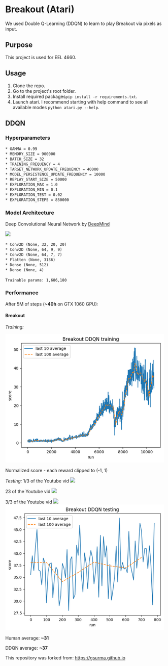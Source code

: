 # Breakout (Atari)
We used Double Q-Learning (DDQN) to learn to play Breakout via pixels as input.

## Purpose
This project is used for EEL 4660.

## Usage

1. Clone the repo.
2. Go to the project's root folder.
3. Install required packages`pip install -r requirements.txt`.
4. Launch atari. I recommend starting with help command to see all available modes `python atari.py --help`.


## DDQN
### Hyperparameters
	* GAMMA = 0.99
	* MEMORY_SIZE = 900000
	* BATCH_SIZE = 32
	* TRAINING_FREQUENCY = 4
	* TARGET_NETWORK_UPDATE_FREQUENCY = 40000
	* MODEL_PERSISTENCE_UPDATE_FREQUENCY = 10000
	* REPLAY_START_SIZE = 50000
	* EXPLORATION_MAX = 1.0
	* EXPLORATION_MIN = 0.1
	* EXPLORATION_TEST = 0.02
	* EXPLORATION_STEPS = 850000

### Model Architecture
Deep Convolutional Neural Network by [DeepMind](https://www.cs.toronto.edu/~vmnih/docs/dqn.pdf)

<img src="assets/network_architecture.png" width="500">


	* Conv2D (None, 32, 20, 20)
	* Conv2D (None, 64, 9, 9)
	* Conv2D (None, 64, 7, 7)
	* Flatten (None, 3136)
	* Dense (None, 512)
	* Dense (None, 4)
	
	Trainable params: 1,686,180



### Performance
After 5M of steps (**~40h** on GTX 1060 GPU):

#### Breakout

*Training:*

<img src="assets/Breakout/ddqn/training_score.png" width="500">

Normalized score - each reward clipped to (-1, 1)

*Testing:*
1/3 of the Youtube vid
<img src="assets/Breakout/ddqn/b1.gif" width="110">

23 of the Youtube vid
<img src="assets/Breakout/ddqn/b3.gif" width="110">

3/3 of the Youtube vid
<img src="assets/Breakout/ddqn/b5.gif" width="110">
<img src="assets/Breakout/ddqn/testing_score.png" width="500">

Human average: **~31**

DDQN average: **~37**

This repository was forked from: https://gsurma.github.io
